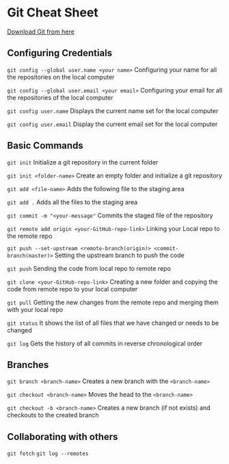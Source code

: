 # Git Cheat Sheet

[Download Git from here](https://git-scm.com/downloads)

## Configuring Credentials

`git config --global user.name <your name>`
Configuring your name for all the repositories on the local computer

`git config --global user.email <your email>`
Configuring your email for all the repositories of the local computer

`git config user.name`
Displays the current name set for the local computer

`git config user.email`
Display the current email set for the local computer

## Basic Commands

`git init`
Initialize a git repository in the current folder

`git init <folder-name>`
Create an empty folder and initialize a git repository

`git add <file-name>`
Adds the following file to the staging area

`git add .`
Adds all the files to the staging area

`git commit -m "<your-message"`
Commits the staged file of the repository

`git remote add origin <your-GitHub-repo-link>`
Linking your Local repo to the remote repo

`git push --set-upstream <remote-branch(origin)> <commit-branch(master)>`
Setting the upstream branch to push the code

`git push`
Sending the code from local repo to remote repo

`git clone <your-GitHub-repo-link>`
Creating a new folder and copying the code from remote repo
to your local computer

`git pull`
Getting the new changes from the remote repo and merging
them with your local repo

`git status`
It shows the list of all files  that we have changed or needs to be changed 

`git log` 
Gets the history of all commits in reverse chronological order

## Branches

`git branch <branch-name>`
Creates a new branch with the `<branch-name>`

`git checkout <branch-name>`
Moves the head to the `<branch-name>`

`git checkout -b <branch-name>`
Creates a new branch (if not exists) and checkouts to the created branch

## Collaborating with others
`git fetch` 
`git log --remotes`
